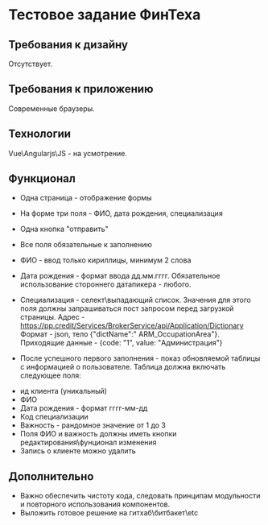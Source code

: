 # Тестовое задание ФинТеха

## Требования к дизайну

Отсутствует.

## Требования к приложению

Современные браузеры.

## Технологии

Vue\Angularjs\JS - на усмотрение.

## Функционал

- Одна страница - отображение формы
- На форме три поля - ФИО, дата рождения, специализация
- Одна кнопка "отправить"
- Все поля обязательные к заполнению
- ФИО - ввод только кириллицы, минимум 2 слова
- Дата рождения - формат ввода дд.мм.гггг. Обязательное использование стороннего датапикера - любого.
- Специализация - селект\выпадающий список. Значения для этого поля должны запрашиваться пост запросом перед загрузкой
  страницы. Адрес - https://pp.credit/Services/BrokerService/api/Application/Dictionary Формат - json, тело {"dictName":"
  ARM_OccupationArea"}. Приходящие данные - {code: "1", value: "Администрация"}

- После успешного первого заполнения - показ обновляемой таблицы с информацией о пользователе. Таблица должна включать следующее поля:
* ид клиента (уникальный)
* ФИО
* Дата рождения - формат гггг-мм-дд
* Код специализации
* Важность - рандомное значение от 1 до 3
* Поля ФИО и важность должны иметь кнопки редактирования\фунционал изменения
* Запись о клиенте можно удалить

## Дополнительно

* Важно обеспечить чистоту кода, следовать принципам модульности и повторного использования компонентов.
* Выложить готовое решение на гитхаб\битбакет\etc
